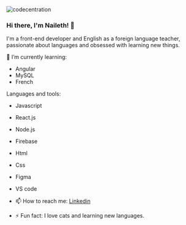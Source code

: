 ![codecentration](banner.jpg)
### Hi there, I'm Naileth! 👋

I'm a front-end developer and English as a foreign language teacher, passionate about languages and obsessed with learning new things.

🌱 I’m currently learning:
 - Angular
 - MySQL
 - French

 Languages and tools:
   - Javascript
   - React.js
   - Node.js
   - Firebase
   - Html
   - Css
   - Figma
   - VS code
 
- 📫 How to reach me: [Linkedin](https://www.linkedin.com/in/nailethrivero/)
- ⚡ Fun fact: I love cats and learning new languages.

